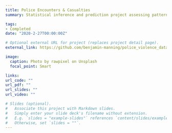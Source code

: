 ```yaml
---	
title: Police Encounters & Casualties	
summary: Statistical inference and prediction project assessing patterns of fatal police violence across police departments in the United States	

tags:	
- Completed	
date: "2020-2-27T00:00:00Z"	

# Optional external URL for project (replaces project detail page).	
external_link: https://github.com/benjamin-manning/police_violence_data_project/tree/master	

image:	
  caption: Photo by rawpixel on Unsplash	
  focal_point: Smart	

links:	
url_code: ""	
url_pdf: ""	
url_slides: ""	
url_video: ""	

# Slides (optional).	
#   Associate this project with Markdown slides.	
#   Simply enter your slide deck's filename without extension.	
#   E.g. `slides = "example-slides"` references `content/slides/example-slides.md`.	
#   Otherwise, set `slides = ""`.	
---
```


